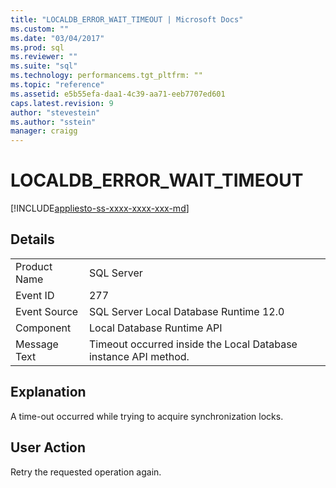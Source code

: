 ```yaml
---
title: "LOCALDB_ERROR_WAIT_TIMEOUT | Microsoft Docs"
ms.custom: ""
ms.date: "03/04/2017"
ms.prod: sql
ms.reviewer: ""
ms.suite: "sql"
ms.technology: performancems.tgt_pltfrm: ""
ms.topic: "reference"
ms.assetid: e5b55efa-daa1-4c39-aa71-eeb7707ed601
caps.latest.revision: 9
author: "stevestein"
ms.author: "sstein"
manager: craigg
---
```

# LOCALDB_ERROR_WAIT_TIMEOUT
[!INCLUDE[appliesto-ss-xxxx-xxxx-xxx-md](../../includes/appliesto-ss-xxxx-xxxx-xxx-md.md)]
    
## Details  
  
|||  
|-|-|  
|Product Name|SQL Server|  
|Event ID|277|  
|Event Source|SQL Server Local Database Runtime 12.0|  
|Component|Local Database Runtime API|  
|Message Text|Timeout occurred inside the Local Database instance API method.|  
  
## Explanation  
 A time-out occurred while trying to acquire synchronization locks.  
  
## User Action  
 Retry the requested operation again.  
  
  
